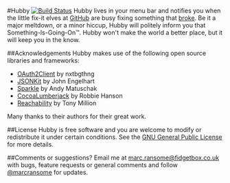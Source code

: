 #Hubby [![Build Status](https://travis-ci.org/marcransome/Hubby.png)](https://travis-ci.org/marcransome/Hubby)
Hubby lives in your menu bar and notifies you when the little fix-it elves at [GitHub](https://www.github.com) are busy fixing something that [broke](https://status.github.com/).  Be it a major meltdown, or a minor hiccup, Hubby will politely inform you that Something-Is-Going-On™.  Hubby won't make the world a better place, but it will keep you in the know.

##Acknowledgements
Hubby makes use of the following open source libraries and frameworks:
* [OAuth2Client](https://github.com/nxtbgthng/OAuth2Client) by nxtbgthng
* [JSONKit](https://github.com/johnezang/JSONKit) by John Engelhart
* [Sparkle](https://github.com/andymatuschak/Sparkle) by Andy Matuschak
* [CocoaLumberjack](https://github.com/robbiehanson/CocoaLumberjack) by Robbie Hanson
* [Reachability](https://github.com/tonymillion/Reachability) by Tony Million

Many thanks to their authors for their great work.

##License
Hubby is free software and you are welcome to modify or redistribute it under certain conditions. See the [GNU General Public License](http://www.gnu.org/licenses/gpl.html) for more details.

##Comments or suggestions?
Email me at [marc.ransome@fidgetbox.co.uk](mailto://marc.ransome@fidgetbox.co.uk) with bugs, feature requests or general comments and follow [@marcransome](http://www.twitter.com/marcransome) for updates.
